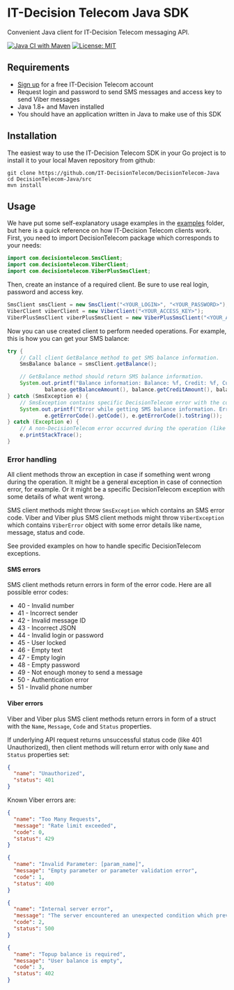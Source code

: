 IT-Decision Telecom Java SDK
===============================

Convenient Java client for IT-Decision Telecom messaging API.

[![Java CI with Maven](https://github.com/IT-DecisionTelecom/DecisionTelecom-Java/actions/workflows/maven.yml/badge.svg)](https://github.com/IT-DecisionTelecom/DecisionTelecom-Java/actions/workflows/maven.yml)
[![License: MIT](https://img.shields.io/badge/License-MIT-yellow.svg)](https://opensource.org/licenses/MIT)

Requirements
-----

- [Sign up](https://web.it-decision.com/site/signup) for a free IT-Decision Telecom account
- Request login and password to send SMS messages and access key to send Viber messages
- Java 1.8+ and Maven installed
- You should have an application written in Java to make use of this SDK

Installation
-----

The easiest way to use the IT-Decision Telecom SDK in your Go project is to install it to your local Maven repository from github:

```
git clone https://github.com/IT-DecisionTelecom/DecisionTelecom-Java
cd DecisionTelecom-Java/src
mvn install
```

Usage
-----

We have put some self-explanatory usage examples in the [examples](https://github.com/IT-DecisionTelecom/DecisionTelecom-Java/tree/main/examples/src/main/java/examples) folder,
but here is a quick reference on how IT-Decision Telecom clients work.
First, you need to import DecisionTelecom package which corresponds to your needs: 

```java
import com.decisiontelecom.SmsClient;
import com.decisiontelecom.ViberClient;
import com.decisiontelecom.ViberPlusSmsClient;
```

Then, create an instance of a required client. Be sure to use real login, password and access key.

```java
SmsClient smsClient = new SmsClient("<YOUR_LOGIN>", "<YOUR_PASSWORD>");
ViberClient viberClient = new ViberClient("<YOUR_ACCESS_KEY>");
ViberPlusSmsClient viberPlusSmsClient = new ViberPlusSmsClient("<YOUR_ACCESS_KEY>");
```

Now you can use created client to perform needed operations. For example, this is how you can get your SMS balance:

```java
try {
    // Call client GetBalance method to get SMS balance information.
    SmsBalance balance = smsClient.getBalance();

    // GetBalance method should return SMS balance information.
    System.out.printf("Balance information: Balance: %f, Credit: %f, Currency: %s\n",
            balance.getBalanceAmount(), balance.getCreditAmount(), balance.getCurrency());
} catch (SmsException e) {
    // SmsException contains specific DecisionTelecom error with the code of what went wrong during the operation.
    System.out.printf("Error while getting SMS balance information. Error code: %d (%s)\n",
            e.getErrorCode().getCode(), e.getErrorCode().toString());
} catch (Exception e) {
    // A non-DecisionTelecom error occurred during the operation (like connection error)
    e.printStackTrace();
}
```

### Error handling
All client methods throw an exception in case if something went wrong during the operation. It might be a general exception in case of connection error, for example. Or it might be a specific DecisionTelecom exception with some details of what went wrong. 

SMS client methods might throw `SmsException` which contains an SMS error code.
Viber and Viber plus SMS client methods might throw `ViberException` which contains `ViberError` object with some error details like name, message, status and code.

See provided examples on how to handle specific DecisionTelecom exceptions.

#### SMS errors
SMS client methods return errors in form of the error code. Here are all possible error codes:

- 40 - Invalid number
- 41 - Incorrect sender
- 42 - Invalid message ID
- 43 - Incorrect JSON
- 44 - Invalid login or password
- 45 - User locked
- 46 - Empty text
- 47 - Empty login
- 48 - Empty password
- 49 - Not enough money to send a message
- 50 - Authentication error
- 51 - Invalid phone number

#### Viber errors
Viber and Viber plus SMS client methods return errors in form of a struct with the `Name`, `Message`, `Code` and `Status` properties.

If underlying API request returns unsuccessful status code (like 401 Unauthorized),
then client methods will return error with only `Name` and `Status` properties set:

```json
{
  "name": "Unauthorized",
  "status": 401
}
```

Known Viber errors are:

```json
{
  "name": "Too Many Requests",
  "message": "Rate limit exceeded",
  "code": 0,
  "status": 429
}
```

```json
{
  "name": "Invalid Parameter: [param_name]",
  "message": "Empty parameter or parameter validation error",
  "code": 1,
  "status": 400
}
```

```json
{
  "name": "Internal server error",
  "message": "The server encountered an unexpected condition which prevented it from fulfilling the request",
  "code": 2,
  "status": 500
}
```

```json
{
  "name": "Topup balance is required",
  "message": "User balance is empty",
  "code": 3,
  "status": 402
}
```
